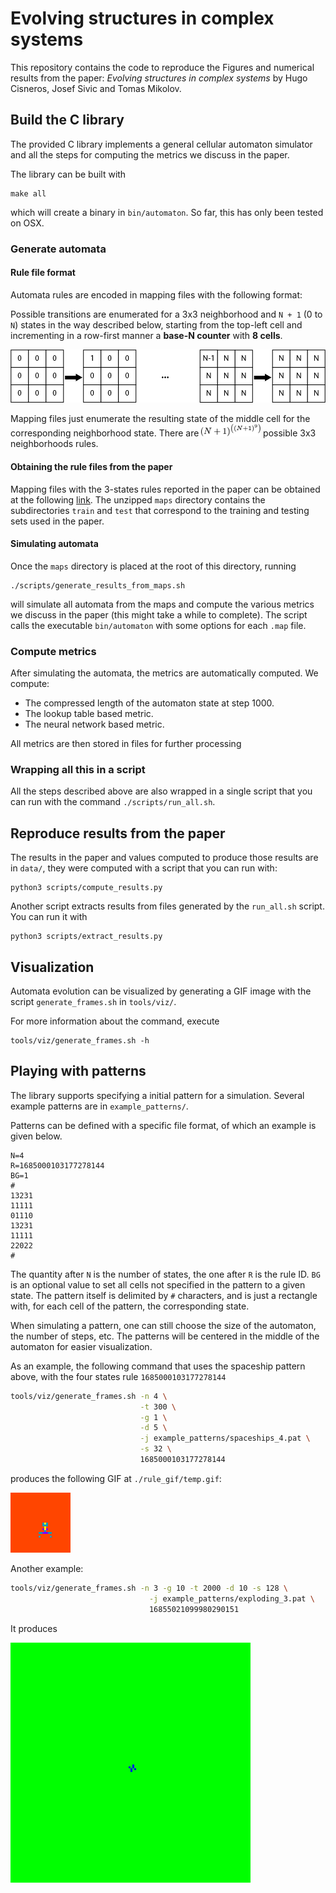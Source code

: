 # Evolving structures in complex systems

This repository contains the code to reproduce the Figures and numerical results
from the paper: _Evolving structures in complex systems_ by Hugo Cisneros, Josef
Sivic and Tomas Mikolov.

## Build the C library

The provided C library implements a general cellular automaton simulator and all
the steps for computing the metrics we discuss in the paper.

The library can be built with
```
make all
```

which will create a binary in `bin/automaton`. So far, this has only been tested
on OSX.

### Generate automata

#### Rule file format

Automata rules are encoded in mapping files with the following format: 

Possible transitions are enumerated for a 3x3 neighborhood and `N + 1` (0 to
`N`) states in the way described below, starting from the top-left cell and
incrementing in a row-first manner a __base-N counter__ with __8 cells__.

![Incrementing](./figures/increment.png)

Mapping files just enumerate the resulting state of the middle cell for the
corresponding neighborhood state. There are <img
src="figures/eq1.png" height=20px> possible 3x3 neighborhoods rules.

#### Obtaining the rule files from the paper

Mapping files with the 3-states rules reported in the paper can be obtained at
the following
[link](https://drive.google.com/uc?id=1fymRRN-Yeig560CkXrLTfpl879YLP_UF&export=download).
The unzipped `maps` directory contains the subdirectories `train` and `test`
that correspond to the training and testing sets used in the paper.

#### Simulating automata

Once the `maps` directory is placed at the root of this directory, running 

```
./scripts/generate_results_from_maps.sh
```

will simulate all automata from the maps and compute the various metrics we
discuss in the paper (this might take a while to complete). The script calls the
executable `bin/automaton` with some options for each `.map` file.

### Compute metrics

After simulating the automata, the metrics are automatically computed. We
compute:

- The compressed length of the automaton state at step 1000.
- The lookup table based metric.
- The neural network based metric.

All metrics are then stored in files for further processing

### Wrapping all this in a script

All the steps described above are also wrapped in a single script that you can
run with the command `./scripts/run_all.sh`.

## Reproduce results from the paper

The results in the paper and values computed to produce those results are in
`data/`, they were computed with a script that you can run with:

```
python3 scripts/compute_results.py
```

Another script extracts results from files generated by the `run_all.sh` script.
You can run it with 
```
python3 scripts/extract_results.py
```


## Visualization

Automata evolution can be visualized by generating a GIF image with the script
`generate_frames.sh` in `tools/viz/`.

For more information about the command, execute 
```
tools/viz/generate_frames.sh -h
```

## Playing with patterns

The library supports specifying a initial pattern for a simulation. Several
example patterns are in `example_patterns/`. 

Patterns can be defined with a specific file format, of which an example is
given below.

```
N=4
R=1685000103177278144
BG=1
#
13231
11111
01110
13231
11111
22022
#
```

The quantity after `N` is the number of states, the one after `R` is the rule
ID. `BG` is an optional value to set all cells not specified in the pattern to a
given state. The pattern itself is delimited by `#` characters, and is just a
rectangle with, for each cell of the pattern, the corresponding state.

When simulating a pattern, one can still choose the size of the automaton, the
number of steps, etc. The patterns will be centered in the middle of the
automaton for easier visualization.

As an example, the following command that uses the spaceship pattern above, with
the four states rule `1685000103177278144`
```bash
tools/viz/generate_frames.sh -n 4 \
                             -t 300 \
                             -g 1 \
                             -d 5 \
                             -j example_patterns/spaceships_4.pat \
                             -s 32 \
                             1685000103177278144
```
produces the following GIF at `./rule_gif/temp.gif`:

![Spaceship](figures/ex_spaceship.gif)

Another example:
```bash
tools/viz/generate_frames.sh -n 3 -g 10 -t 2000 -d 10 -s 128 \
                               -j example_patterns/exploding_3.pat \
                               16855021099980290151
```
It produces

![Explosion](figures/ex_explosion.gif)
